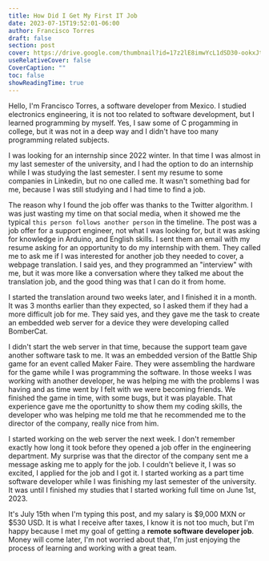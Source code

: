 ```yaml
---
title: How Did I Get My First IT Job
date: 2023-07-15T19:52:01-06:00
author: Francisco Torres
draft: false
section: post
cover: https://drive.google.com/thumbnail?id=17z2lE8imwYcL1dSD30-ookxJttv92y9l&sz=w1152-h768
useRelativeCover: false
CoverCaption: ""
toc: false
showReadingTime: true
---
```


Hello, I'm Francisco Torres, a software developer from Mexico. I studied electronics engineering, it is not too related to software development, but I learned programming by myself. Yes, I saw some of C progamming in college, but it was not in a deep way and I didn't have too many programming related subjects.

I was looking for an internship since 2022 winter. In that time I was almost in my last semester of the university, and I had the option to do an internship while I was studying the last semester. I sent my resume to some companies in Linkedin, but no one called me. It wasn't something bad for me, because I was still studying and I had time to find a job.

The reason why I found the job offer was thanks to the Twitter algorithm. I was just wasting my time on that social media, when it showed me the typical `this person follows another person` in the timeline. The post was a job offer for a support engineer, not what I was looking for, but it was asking for knowledge in Arduino, and English skills. I sent them an email with my resume asking for an opportunity to do my internship with them. They called me to ask me if I was interested for another job they needed to cover, a webpage translation. I said yes, and they programmed an "interview" with me, but it was more like a conversation where they talked me about the translation job, and the good thing was that I can do it from home.

I started the translation around two weeks later, and I finished it in a month. It was 3 months earlier than they expected, so I asked them if they had a more difficult job for me. They said yes, and they gave me the task to create an embedded web server for a device they were developing called BomberCat.

I didn't start the web server in that time, because the support team gave another software task to me. It was an embedded version of the Battle Ship game for an event called Maker Faire. They were assembling the hardware for the game while I was programming the software. In those weeks I was working with another developer, he was helping me with the problems I was having and as time went by I felt with  we were becoming friends. We finished the game in time, with some bugs, but it was playable. That experience gave me the oportunitty to show them my coding skills, the developer who was helping me told me that he recommended me to the director of the company, really nice from him.

I started working on the web server the next week. I don't remember exactly how long it took before they opened a job offer in the engineering department. My surprise was that the director of the company sent me a message asking me to apply for the job. I couldn't believe it, I was so excited, I applied for the job and I got it. I started working as a part time software developer while I was finishing my last semester of the university. It was until I finished my studies that I started working full time on June 1st, 2023.

It's July 15th when I'm typing this post, and my salary is $9,000 MXN or $530 USD. It is what I receive after taxes, I know it is not too much, but I'm happy because I met my goal of getting a **remote software developer job**. Money will come later, I'm not worried about that, I'm just enjoying the process of learning and working with a great team.